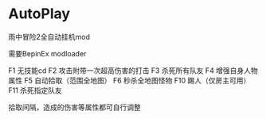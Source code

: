 # AutoPlay
雨中冒险2全自动挂机mod

需要BepinEx modloader

F1 无技能cd
F2 攻击附带一次超高伤害的打击
F3 杀死所有队友
F4 增强自身人物属性
F5 自动拾取（范围全地图）
F6 秒杀全地图怪物
F10 踢人（仅房主可用）
F11 杀死指定队友

拾取间隔，造成的伤害等属性都可自行调整
